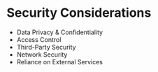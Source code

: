 # Security Considerations

- Data Privacy & Confidentiality
- Access Control
- Third-Party Security
- Network Security
- Reliance on External Services
